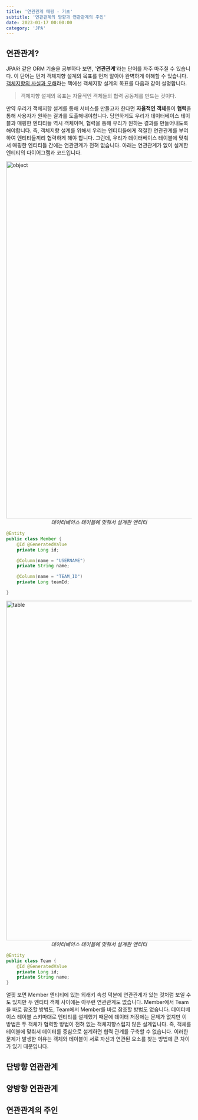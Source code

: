 ```yaml
---
title: '연관관계 매핑 - 기초'
subtitle: '연관관계의 방향과 연관관계의 주인'
date: 2023-01-17 00:00:00
category: 'JPA'
---
```


## 연관관계?

JPA와 같은 ORM 기술을 공부하다 보면, '**연관관계**'라는 단어를 자주 마주칠 수 있습니다. 이 단어는 먼저 객체지향 설계의 목표를 먼저 알아야 완벽하게 이해할 수 있습니다. [객체지향의 사실과 오해](https://blog.coderoad.kr/essence-oop)라는 책에선 객체지향 설계의 목표를 다음과 같이 설명합니다.

> 객체지향 설계의 목표는 자율적인 객체들의 협력 공동체를 만드는 것이다.

만약 우리가 객체지향 설계를 통해 서비스를 만들고자 한다면 **자율적인 객체**들이 **협력**을 통해 사용자가 원하는 결과를 도출해내야합니다. 당연하게도 우리가 데이터베이스 테이블과 매핑한 엔티티들 역시 객체이며, 협력을 통해 우리가 원하는 결과를 만들어내도록 해야합니다. 즉, 객체지향 설계를 위해서 우리는 엔티티들에게 적절한 연관관계를 부여하여 엔티티들끼리 협력하게 해야 합니다. 그런데, 우리가 데이터베이스 테이블에 맞춰서 매핑한 엔티티들 간에는 연관관계가 전혀 없습니다. 아래는 연관관계가 없이 설계한 엔티티의 다이어그램과 코드입니다.

<img width="970" alt="object" src="https://github.com/SKHUMEET/skhumeet-backend/assets/14046092/fb8b2fc1-f023-4b1c-b0fa-25d940a086f6">
<div align="center"><I>데이터베이스 테이블에 맞춰서 설계한 엔티티</I></div>

```java
@Entity
public class Member {
    @Id @GeneratedValue
    private Long id;

    @Column(name = "USERNAME")
    private String name;

    @Column(name = "TEAM_ID")
    private Long teamId;

}
```

<img width="922" alt="table" src="https://github.com/SKHUMEET/skhumeet-backend/assets/14046092/d75f41e7-7e22-459a-8953-e0bb04fc8c6b">
<div align="center"><I>데이터베이스 테이블에 맞춰서 설계한 엔티티</I></div>

```java
@Entity
public class Team {
    @Id @GeneratedValue
    private Long id;
    private String name;
}
```

얼핏 보면 Member 엔티티에 있는 외래키 속성 덕분에 연관관계가 있는 것처럼 보일 수도 있지만 두 엔티티 객체 사이에는 아무런 연관관계도 없습니다. Member에서 Team을 바로 참조할 방법도, Team에서 Member를 바로 참조할 방법도 없습니다. 데이터베이스 테이블 스키마대로 엔티티를 설계했기 때문에 데이터 저장에는 문제가 없지만 이 방법은 두 객체가 협력할 방법이 전혀 없는 객체지향스럽지 않은 설계입니다. 즉, 객체를 테이블에 맞춰서 데이터를 중심으로 설계하면 협력 관계를 구축할 수 없습니다. 이러한 문제가 발생한 이유는 객체와 테이블이 서로 자신과 연관된 요소를 찾는 방법에 큰 차이가 있기 때문입니다.

## 단방향 연관관계

## 양방향 연관관계

## 연관관계의 주인

```

```

```

```
